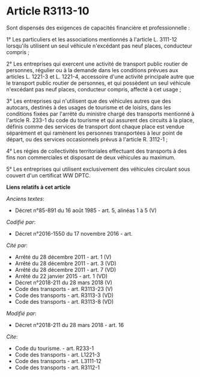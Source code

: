 # Article R3113-10

Sont dispensés des exigences de capacités financière et professionnelle :

1° Les particuliers et les associations mentionnés à l'article L. 3111-12 lorsqu'ils utilisent un seul véhicule n'excédant
pas neuf places, conducteur compris ;

2° Les entreprises qui exercent une activité de transport public routier de personnes, régulier ou à la demande dans les
conditions prévues aux articles L. 1221-3 et L. 1221-4, accessoire d'une activité principale autre que le transport public
routier de personnes, et qui possèdent un seul véhicule n'excédant pas neuf places, conducteur compris, affecté à cet usage ;

3° Les entreprises qui n'utilisent que des véhicules autres que des autocars, destinés à des usages de tourisme et de
loisirs, dans les conditions fixées par l'arrêté du ministre chargé des transports mentionné à l'article R. 233-1 du code du
tourisme et qui assurent des circuits à la place, définis comme des services de transport dont chaque place est vendue
séparément et qui ramènent les personnes transportées à leur point de départ, ou des services occasionnels prévus à l'article
R. 3112-1 ;

4° Les régies de collectivités territoriales effectuant des transports à des fins non commerciales et disposant de deux
véhicules au maximum.

5° Les entreprises qui utilisent exclusivement des véhicules circulant sous couvert d'un certificat WW DPTC.

**Liens relatifs à cet article**

_Anciens textes_:

  - Décret n°85-891 du 16 août 1985 - art. 5, alinéas 1 à 5  (V)

_Codifié par_:

  - Décret n°2016-1550 du 17 novembre 2016 - art.

_Cité par_:

  - Arrêté du 28 décembre 2011 - art. 1 (V)
  - Arrêté du 28 décembre 2011 - art. 3 (VD)
  - Arrêté du 28 décembre 2011 - art. 7 (VD)
  - Arrêté du 22 janvier 2015 - art. 1 (VD)
  - Décret n°2018-211 du 28 mars 2018 (V)
  - Code des transports - art. R3113-23 (V)
  - Code des transports - art. R3113-3 (VD)
  - Code des transports - art. R3113-8 (VD)

_Modifié par_:

  - Décret n°2018-211 du 28 mars 2018 - art. 16

_Cite_:

  - Code du tourisme. - art. R233-1
  - Code des transports - art. L1221-3
  - Code des transports - art. L3111-12
  - Code des transports - art. R3112-1
